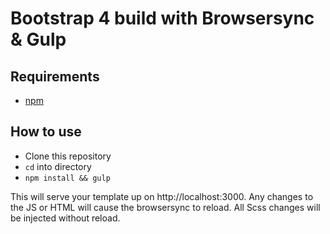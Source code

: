 # Bootstrap 4 build with Browsersync & Gulp

## Requirements

* [npm](https://www.npmjs.com/get-npm?utm_source=house&utm_medium=homepage&utm_campaign=free%20orgs&utm_term=Install%20npm)

## How to use

* Clone this repository
* `cd` into directory
* `npm install && gulp`

This will serve your template up on http://localhost:3000. Any changes to the JS or HTML will cause the browsersync to reload. All Scss changes will be injected without reload.
